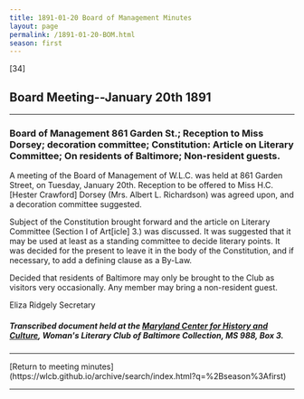 ```yaml
---
title: 1891-01-20 Board of Management Minutes
layout: page
permalink: /1891-01-20-BOM.html
season: first
---
```


<style>
    #maincontent{
        font-size:1.4em;
    }
</style>
[34]

## Board Meeting--January 20th 1891
<hr>

### Board of Management 861 Garden St.; Reception to Miss Dorsey; decoration committee; Constitution: Article on Literary Committee; On residents of Baltimore; Non-resident guests.

A meeting of the Board of Management of W.L.C. was held at 861 Garden Street, on Tuesday, January 20th. Reception to be offered to Miss H.C. [Hester Crawford] Dorsey (Mrs. Albert L. Richardson) was agreed upon, and a decoration committee suggested.

Subject of the Constitution brought forward and the article on Literary Committee (Section I of Art[icle] 3.) was discussed. It was suggested that it may be used at least as a standing committee to decide literary points. It was decided for the present to leave it in the body of the Constitution, and if necessary, to add a defining clause as a By-Law.

Decided that residents of Baltimore may only be brought to the Club as visitors very occasionally. Any member may bring a non-resident guest.

Eliza Ridgely
Secretary

##### Transcribed document held at the [Maryland Center for History and Culture](http://mdhs.org/), Woman's Literary Club of Baltimore Collection, MS 988, Box 3. 

<hr>
[Return to meeting minutes](https://wlcb.github.io/archive/search/index.html?q=%2Bseason%3Afirst)
<hr>